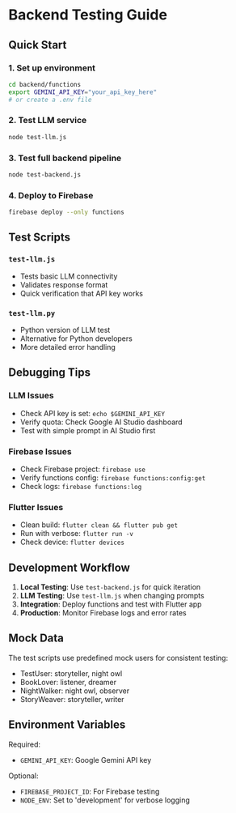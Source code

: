 # Backend Testing Guide

## Quick Start

### 1. Set up environment
```bash
cd backend/functions
export GEMINI_API_KEY="your_api_key_here"
# or create a .env file
```

### 2. Test LLM service
```bash
node test-llm.js
```

### 3. Test full backend pipeline
```bash
node test-backend.js
```

### 4. Deploy to Firebase
```bash
firebase deploy --only functions
```

## Test Scripts

### `test-llm.js`
- Tests basic LLM connectivity
- Validates response format
- Quick verification that API key works

### `test-llm.py`
- Python version of LLM test
- Alternative for Python developers
- More detailed error handling

## Debugging Tips

### LLM Issues
- Check API key is set: `echo $GEMINI_API_KEY`
- Verify quota: Check Google AI Studio dashboard
- Test with simple prompt in AI Studio first

### Firebase Issues
- Check Firebase project: `firebase use`
- Verify functions config: `firebase functions:config:get`
- Check logs: `firebase functions:log`

### Flutter Issues
- Clean build: `flutter clean && flutter pub get`
- Run with verbose: `flutter run -v`
- Check device: `flutter devices`

## Development Workflow

1. **Local Testing**: Use `test-backend.js` for quick iteration
2. **LLM Testing**: Use `test-llm.js` when changing prompts
3. **Integration**: Deploy functions and test with Flutter app
4. **Production**: Monitor Firebase logs and error rates

## Mock Data

The test scripts use predefined mock users for consistent testing:
- TestUser: storyteller, night owl
- BookLover: listener, dreamer
- NightWalker: night owl, observer
- StoryWeaver: storyteller, writer

## Environment Variables

Required:
- `GEMINI_API_KEY`: Google Gemini API key

Optional:
- `FIREBASE_PROJECT_ID`: For Firebase testing
- `NODE_ENV`: Set to 'development' for verbose logging
